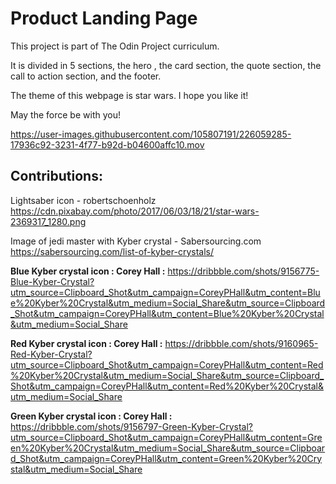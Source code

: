 # Product Landing Page
This project is part of The Odin Project curriculum.

It is divided in 5 sections, the hero , the card section, the quote section, the call to action section, and the footer.

The theme of this webpage is star wars. I hope you like it! 

May the force be with you!


https://user-images.githubusercontent.com/105807191/226059285-17936c92-3231-4f77-b92d-b04600affc10.mov

## Contributions:
Lightsaber icon - robertschoenholz 
https://cdn.pixabay.com/photo/2017/06/03/18/21/star-wars-2369317_1280.png

Image of jedi master with Kyber crystal - Sabersourcing.com
https://sabersourcing.com/list-of-kyber-crystals/

**Blue Kyber crystal icon : Corey Hall :**
https://dribbble.com/shots/9156775-Blue-Kyber-Crystal?utm_source=Clipboard_Shot&utm_campaign=CoreyPHall&utm_content=Blue%20Kyber%20Crystal&utm_medium=Social_Share&utm_source=Clipboard_Shot&utm_campaign=CoreyPHall&utm_content=Blue%20Kyber%20Crystal&utm_medium=Social_Share


**Red Kyber crystal icon : Corey Hall :**
https://dribbble.com/shots/9160965-Red-Kyber-Crystal?utm_source=Clipboard_Shot&utm_campaign=CoreyPHall&utm_content=Red%20Kyber%20Crystal&utm_medium=Social_Share&utm_source=Clipboard_Shot&utm_campaign=CoreyPHall&utm_content=Red%20Kyber%20Crystal&utm_medium=Social_Share

**Green Kyber crystal icon : Corey Hall :**
https://dribbble.com/shots/9156797-Green-Kyber-Crystal?utm_source=Clipboard_Shot&utm_campaign=CoreyPHall&utm_content=Green%20Kyber%20Crystal&utm_medium=Social_Share&utm_source=Clipboard_Shot&utm_campaign=CoreyPHall&utm_content=Green%20Kyber%20Crystal&utm_medium=Social_Share
